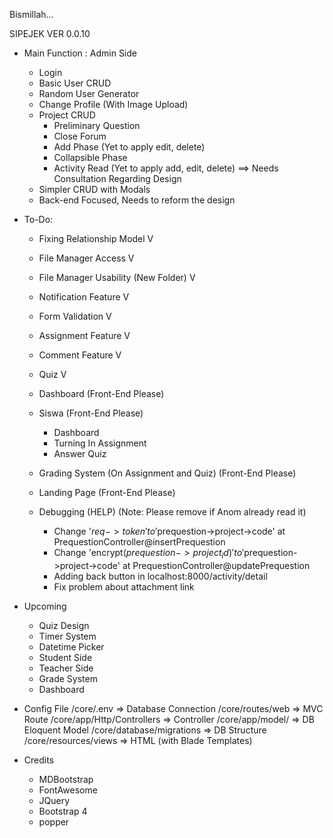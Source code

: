 Bismillah...

SIPEJEK VER 0.0.10

- Main Function : Admin Side
	- Login
	- Basic User CRUD
	- Random User Generator
	- Change Profile (With Image Upload)
	- Project CRUD
		- Preliminary Question
		- Close Forum 
		- Add Phase (Yet to apply edit, delete)
		- Collapsible Phase
		- Activity Read (Yet to apply add, edit, delete) ==> Needs Consultation Regarding Design 
	- Simpler CRUD with Modals
	- Back-end Focused, Needs to reform the design




- To-Do:
	- Fixing Relationship Model					V
	- File Manager Access						V
	- File Manager Usability (New Folder)		V
	- Notification Feature						V
	- Form Validation							V

	- Assignment Feature						V
	- Comment Feature							V			
	- Quiz										V

	- Dashboard									(Front-End Please)
	- Siswa 									(Front-End Please)
		- Dashboard
		- Turning In Assignment
		- Answer Quiz
	- Grading System (On Assignment and Quiz)	(Front-End Please)
	- Landing Page								(Front-End Please)
	- Debugging									(HELP) (Note: Please remove if Anom already read it)
		- Change '$req->token' to '$prequestion->project->code' at PrequestionController@insertPrequestion
		- Change 'encrypt($prequestion->project_id)' to '$prequestion->project->code' at PrequestionController@updatePrequestion
		- Adding back button in localhost:8000/activity/detail
		- Fix problem about attachment link
- Upcoming
	- Quiz Design
	- Timer System
	- Datetime Picker
	- Student Side
	- Teacher Side
	- Grade System
	- Dashboard

- Config File
	/core/.env 			=> Database Connection
	/core/routes/web 		=> MVC Route
	/core/app/Http/Controllers	=> Controller
	/core/app/model/		=> DB Eloquent Model
	/core/database/migrations	=> DB Structure
	/core/resources/views		=> HTML (with Blade Templates)

- Credits
	- MDBootstrap
	- FontAwesome
	- JQuery
	- Bootstrap 4
	- popper